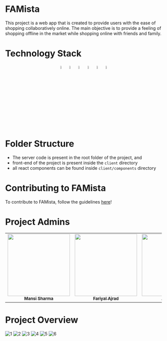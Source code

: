 # FAMista
This project is a web app that is created to provide users with the ease of shopping collaboratively online. The main objective is to provide a feeling of shopping offline in the market while shopping online with friends and family.

<div>
      <h1>Technology Stack</h1>
      <p align ="center">
        <code><img src="https://img.icons8.com/color/48/000000/react-native.png" width="5%" /></code>
        <code><img src="https://img.icons8.com/color/48/000000/firebase.png" width="5%" /></code>
        <code><img src="https://cdn.worldvectorlogo.com/logos/socket-io.svg" width="5%" /></code>
        <code><img src="https://img.icons8.com/windows/64/26e07f/node-js.png" width="5%"/></code>
        <code><img src="https://img.icons8.com/color/64/000000/git.png" width="5%"/></code>
        <code><img src="https://img.icons8.com/color/64/000000/github.png" width="5%"/></code>
      </p>
</div>

# Folder Structure
- The server code is present in the root folder of the project, and
- front-end of the project is present inside the `client` directory
- all react components can be found inside `client/components` directory

# Contributing to FAMista
To contribute to FAMista, follow the guidelines [here](./contributing.md)!

<div>
      <h1>Project Admins</h1>
</div>


<table style="table-layout:fixed; width:100%;">
    <tr align="center">
      <td align="center">
            <a href = "https://github.com/mansi35" style = "text-align:center">
                <img src = "https://avatars.githubusercontent.com/u/53896251?v=4" width="200px;">
                </br><sub><b>Mansi Sharma</b></sub>
            </a>
        </td>
        <td align="center">
            <a href = "https://github.com/pooja-gera" style = "text-align:center">
                <img src = "" width="200px;">
                </br><sub><b>Fariyal Ajrad</b></sub>
            </a>
        </td>
        <td align="center">
            <a href = "https://github.com/Adititiwari02" style = "text-align:center">
                <img src = "https://avatars.githubusercontent.com/u/67101989?v=4" width="200px;">
                </br><sub><b>Aditi Tiwari</b></sub>
            </a>
        </td>
    </tr>
</table>

# Project Overview
![1](https://user-images.githubusercontent.com/53896251/115037299-f3d11080-9eeb-11eb-8488-df3a1ac7d42c.PNG)
![2](https://user-images.githubusercontent.com/53896251/115037305-f6336a80-9eeb-11eb-82ca-08cad3e82ae0.PNG)
![3](https://user-images.githubusercontent.com/53896251/115037307-f6cc0100-9eeb-11eb-8342-94b990e28698.PNG)
![4](https://user-images.githubusercontent.com/53896251/115037314-f6cc0100-9eeb-11eb-8482-1570bcbac716.PNG)
![5](https://user-images.githubusercontent.com/53896251/115037316-f7649780-9eeb-11eb-92f0-db287c7dad41.PNG)
![6](https://user-images.githubusercontent.com/53896251/115037659-532f2080-9eec-11eb-9305-0bf8ec3eb806.PNG)
